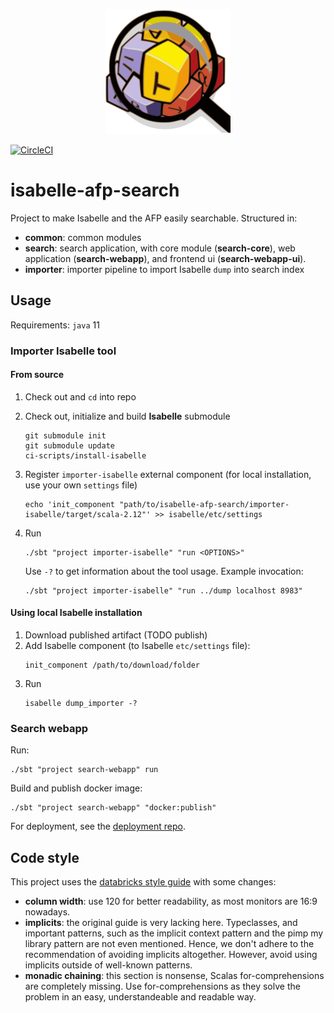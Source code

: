 <p align="center">
  <img title="FindFacts" src="search-webapp/public/images/android-chrome-384x384.png" width="200px" />
</p>

[![CircleCI](https://circleci.com/gh/qaware/isabelle-afp-search/tree/master.svg?style=svg)](https://circleci.com/gh/qaware/isabelle-afp-search/tree/master)

# isabelle-afp-search
Project to make Isabelle and the AFP easily searchable. Structured in:
- **common**: common modules
- **search**: search application, with core module (**search-core**), web application (**search-webapp**), and frontend ui (**search-webapp-ui**).
- **importer**: importer pipeline to import Isabelle `dump` into search index

## Usage
Requirements: `java` 11

### Importer Isabelle tool

#### From source
1. Check out and `cd` into repo
2. Check out, initialize and build **Isabelle** submodule
   ```shell
   git submodule init
   git submodule update
   ci-scripts/install-isabelle
   ```
   
3. Register `importer-isabelle` external component (for local installation, use your own `settings` file)
   ```shell
   echo 'init_component "path/to/isabelle-afp-search/importer-isabelle/target/scala-2.12"' >> isabelle/etc/settings
   ```
   
4. Run
    ```shell
    ./sbt "project importer-isabelle" "run <OPTIONS>"
   ```
    Use `-?` to get information about the tool usage. Example invocation:
    ```shell
   ./sbt "project importer-isabelle" "run ../dump localhost 8983" 
   ``` 

#### Using local Isabelle installation
1. Download published artifact (TODO publish)
2. Add Isabelle component (to Isabelle `etc/settings` file):
   ```shell
   init_component /path/to/download/folder
   ```
3. Run
   ```env
   isabelle dump_importer -?
   ```

### Search webapp
Run:
```shell
./sbt "project search-webapp" run
```

Build and publish docker image:
```shell
./sbt "project search-webapp" "docker:publish"
```

For deployment, see the [deployment repo](https://github.com/qaware/findfacts-deployment).

## Code style
This project uses the [databricks style guide](https://github.com/databricks/scala-style-guide) with some changes:

- __column width__: use 120 for better readability, as most monitors are 16:9 nowadays.
- __implicits__: the original guide is very lacking here.
  Typeclasses, and important patterns, such as the implicit context pattern and the pimp my library pattern are not even mentioned.
  Hence, we don't adhere to the recommendation of avoiding implicits altogether.
  However, avoid using implicits outside of well-known patterns.
- __monadic chaining__: this section is nonsense, Scalas for-comprehensions are completely missing.
  Use for-comprehensions as they solve the problem in an easy, understandeable and readable way.
